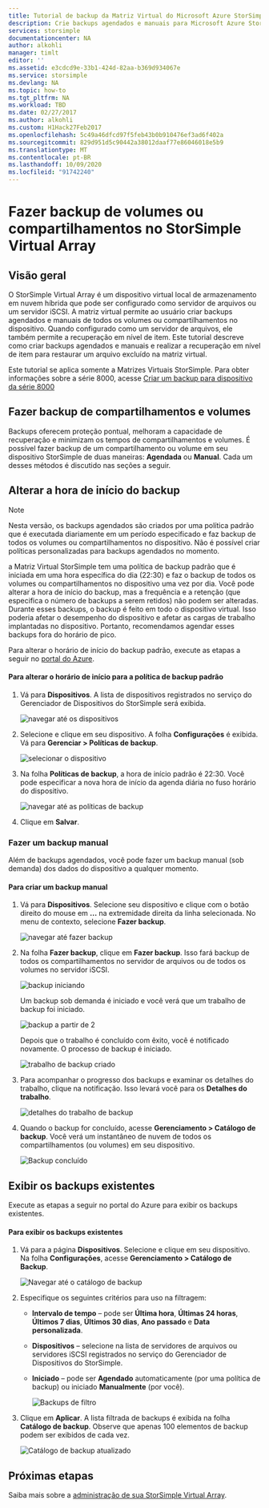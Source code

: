 ```yaml
---
title: Tutorial de backup da Matriz Virtual do Microsoft Azure StorSimple | Microsoft Docs
description: Crie backups agendados e manuais para Microsoft Azure StorSimple matriz virtual e execute a recuperação em nível de item para restaurar um arquivo excluído em sua matriz virtual.
services: storsimple
documentationcenter: NA
author: alkohli
manager: timlt
editor: ''
ms.assetid: e3cdcd9e-33b1-424d-82aa-b369d934067e
ms.service: storsimple
ms.devlang: NA
ms.topic: how-to
ms.tgt_pltfrm: NA
ms.workload: TBD
ms.date: 02/27/2017
ms.author: alkohli
ms.custom: H1Hack27Feb2017
ms.openlocfilehash: 5c49a46dfcd97f5feb43b0b910476ef3ad6f402a
ms.sourcegitcommit: 829d951d5c90442a38012daaf77e86046018e5b9
ms.translationtype: MT
ms.contentlocale: pt-BR
ms.lasthandoff: 10/09/2020
ms.locfileid: "91742240"
---
```

# <a name="back-up-shares-or-volumes-on-your-storsimple-virtual-array"></a>Fazer backup de volumes ou compartilhamentos no StorSimple Virtual Array

## <a name="overview"></a>Visão geral

O StorSimple Virtual Array é um dispositivo virtual local de armazenamento em nuvem híbrida que pode ser configurado como servidor de arquivos ou um servidor iSCSI. A matriz virtual permite ao usuário criar backups agendados e manuais de todos os volumes ou compartilhamentos no dispositivo. Quando configurado como um servidor de arquivos, ele também permite a recuperação em nível de item. Este tutorial descreve como criar backups agendados e manuais e realizar a recuperação em nível de item para restaurar um arquivo excluído na matriz virtual.

Este tutorial se aplica somente a Matrizes Virtuais StorSimple. Para obter informações sobre a série 8000, acesse [Criar um backup para dispositivo da série 8000](storsimple-manage-backup-policies-u2.md)

## <a name="back-up-shares-and-volumes"></a>Fazer backup de compartilhamentos e volumes

Backups oferecem proteção pontual, melhoram a capacidade de recuperação e minimizam os tempos de compartilhamentos e volumes. É possível fazer backup de um compartilhamento ou volume em seu dispositivo StorSimple de duas maneiras: **Agendada** ou **Manual**. Cada um desses métodos é discutido nas seções a seguir.

## <a name="change-the-backup-start-time"></a>Alterar a hora de início do backup

> [!NOTE]
> Nesta versão, os backups agendados são criados por uma política padrão que é executada diariamente em um período especificado e faz backup de todos os volumes ou compartilhamentos no dispositivo. Não é possível criar políticas personalizadas para backups agendados no momento.


a Matriz Virtual StorSimple tem uma política de backup padrão que é iniciada em uma hora específica do dia (22:30) e faz o backup de todos os volumes ou compartilhamentos no dispositivo uma vez por dia. Você pode alterar a hora de início do backup, mas a frequência e a retenção (que especifica o número de backups a serem retidos) não podem ser alteradas. Durante esses backups, o backup é feito em todo o dispositivo virtual. Isso poderia afetar o desempenho do dispositivo e afetar as cargas de trabalho implantadas no dispositivo. Portanto, recomendamos agendar esses backups fora do horário de pico.

 Para alterar o horário de início do backup padrão, execute as etapas a seguir no [portal do Azure](https://portal.azure.com/).

#### <a name="to-change-the-start-time-for-the-default-backup-policy"></a>Para alterar o horário de início para a política de backup padrão

1. Vá para **Dispositivos**. A lista de dispositivos registrados no serviço do Gerenciador de Dispositivos do StorSimple será exibida. 
   
    ![navegar até os dispositivos](./media/storsimple-virtual-array-backup/changebuschedule1.png)

2. Selecione e clique em seu dispositivo. A folha **Configurações** é exibida. Vá para **Gerenciar > Políticas de backup**.
   
    ![selecionar o dispositivo](./media/storsimple-virtual-array-backup/changebuschedule2.png)

3. Na folha **Políticas de backup**, a hora de início padrão é 22:30. Você pode especificar a nova hora de início da agenda diária no fuso horário do dispositivo.
   
    ![navegar até as políticas de backup](./media/storsimple-virtual-array-backup/changebuschedule5.png)

4. Clique em **Salvar**.

### <a name="take-a-manual-backup"></a>Fazer um backup manual

Além de backups agendados, você pode fazer um backup manual (sob demanda) dos dados do dispositivo a qualquer momento.

#### <a name="to-create-a-manual-backup"></a>Para criar um backup manual

1. Vá para **Dispositivos**. Selecione seu dispositivo e clique com o botão direito do mouse em **...** na extremidade direita da linha selecionada. No menu de contexto, selecione **Fazer backup**.
   
    ![navegar até fazer backup](./media/storsimple-virtual-array-backup/takebackup1m.png)

2. Na folha **Fazer backup**, clique em **Fazer backup**. Isso fará backup de todos os compartilhamentos no servidor de arquivos ou de todos os volumes no servidor iSCSI. 
   
    ![backup iniciando](./media/storsimple-virtual-array-backup/takebackup2m.png)
   
    Um backup sob demanda é iniciado e você verá que um trabalho de backup foi iniciado.
   
    ![backup a partir de 2](./media/storsimple-virtual-array-backup/takebackup3m.png) 
   
    Depois que o trabalho é concluído com êxito, você é notificado novamente. O processo de backup é iniciado.
   
    ![trabalho de backup criado](./media/storsimple-virtual-array-backup/takebackup4m.png)

3. Para acompanhar o progresso dos backups e examinar os detalhes do trabalho, clique na notificação. Isso levará você para os **Detalhes do trabalho**.
   
     ![detalhes do trabalho de backup](./media/storsimple-virtual-array-backup/takebackup5m.png)

4. Quando o backup for concluído, acesse **Gerenciamento > Catálogo de backup**. Você verá um instantâneo de nuvem de todos os compartilhamentos (ou volumes) em seu dispositivo.
   
    ![Backup concluído](./media/storsimple-virtual-array-backup/takebackup19m.png) 

## <a name="view-existing-backups"></a>Exibir os backups existentes
Execute as etapas a seguir no portal do Azure para exibir os backups existentes.

#### <a name="to-view-existing-backups"></a>Para exibir os backups existentes

1. Vá para a página **Dispositivos**. Selecione e clique em seu dispositivo. Na folha **Configurações**, acesse **Gerenciamento > Catálogo de Backup**.
   
    ![Navegar até o catálogo de backup](./media/storsimple-virtual-array-backup/viewbackups1.png)
2. Especifique os seguintes critérios para uso na filtragem:
   
   - **Intervalo de tempo** – pode ser **Última hora**, **Últimas 24 horas**, **Últimos 7 dias**, **Últimos 30 dias**, **Ano passado** e **Data personalizada**.
    
   - **Dispositivos** – selecione na lista de servidores de arquivos ou servidores iSCSI registrados no serviço do Gerenciador de Dispositivos do StorSimple.
   
   - **Iniciado** – pode ser **Agendado** automaticamente (por uma política de backup) ou iniciado **Manualmente** (por você).
   
     ![Backups de filtro](./media/storsimple-virtual-array-backup/viewbackups2.png)

3. Clique em **Aplicar**. A lista filtrada de backups é exibida na folha **Catálogo de backup**. Observe que apenas 100 elementos de backup podem ser exibidos de cada vez.
   
    ![Catálogo de backup atualizado](./media/storsimple-virtual-array-backup/viewbackups3.png)

## <a name="next-steps"></a>Próximas etapas

Saiba mais sobre a [administração de sua StorSimple Virtual Array](storsimple-ova-web-ui-admin.md).

